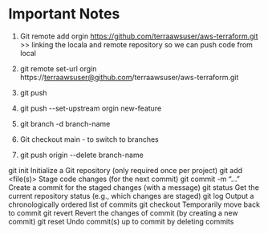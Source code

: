 # Important Notes

1. Git remote add orgin https://github.com/terraawsuser/aws-terraform.git >> linking the locala and remote repository so we can push code from local 

2. git remote set-url orgin https://terraawsuser@github.com/terraawsuser/aws-terraform.git
3. git push  
4. git push --set-upstream orgin new-feature
5. git branch -d branch-name
6. Git checkout main - to switch to branches
7. git push origin --delete branch-name


git init Initialize a Git repository (only required once per project)
git add <file(s)> Stage code changes (for the next commit)
git commit -m “…” Create a commit for the staged changes (with a message)
git status Get the current repository status (e.g., which changes are staged)
git log Output a chronologically ordered list of commits
git checkout <id> Temporarily move back to commit <id>
git revert <id> Revert the changes of commit <id> (by creating a new commit)
git reset <id> Undo commit(s) up to commit <id> by deleting commits
